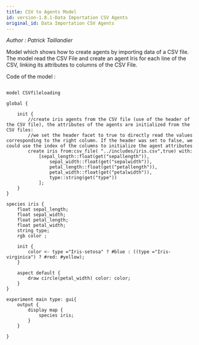 ```yaml
---
title: CSV to Agents Model
id: version-1.8.1-Data Importation CSV Agents
original_id: Data Importation CSV Agents
---
```


[//]: # (keyword|operator_csv_file)
[//]: # (keyword|operator_get)
[//]: # (keyword|concept_csv)
[//]: # (keyword|concept_load_file)


_Author :  Patrick Taillandier_

Model which shows how to create agents by importing data of a CSV file. The model read the CSV File and create an agent Iris for each line of the CSV, linking its attributes to columns of the CSV File. 


Code of the model : 

```

model CSVfileloading

global {
	
	init {
		//create iris agents from the CSV file (use of the header of the CSV file), the attributes of the agents are initialized from the CSV files: 
		//we set the header facet to true to directly read the values corresponding to the right column. If the header was set to false, we could use the index of the columns to initialize the agent attributes
		create iris from:csv_file( "../includes/iris.csv",true) with:
			[sepal_length::float(get("sepallength")), 
				sepal_width::float(get("sepalwidth")), 
				petal_length::float(get("petallength")),
				petal_width::float(get("petalwidth")), 
				type::string(get("type"))
			];	
	}
}

species iris {
	float sepal_length;
	float sepal_width;
	float petal_length;
	float petal_width;
	string type;
	rgb color ;
	
	init {
		color <- type ="Iris-setosa" ? #blue : ((type ="Iris-virginica") ? #red: #yellow);
	}
	
	aspect default {
		draw circle(petal_width) color: color; 
	}
}

experiment main type: gui{
	output {
		display map {
			species iris;
		}
	}
	
}
```
